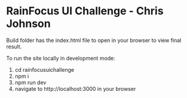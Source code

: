 # RainFocus UI Challenge - Chris Johnson

Build folder has the index.html file to open in your browser to view final result.

To run the site locally in development mode:

1. cd rainfocusuichallenge
2. npm i
3. npm run dev
4. navigate to http://localhost:3000 in your browser

